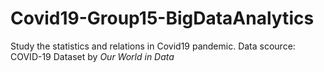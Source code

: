 # Covid19-Group15-BigDataAnalytics
Study the statistics and relations in Covid19 pandemic.
Data scource: COVID-19 Dataset by <i>Our World in Data</i>
